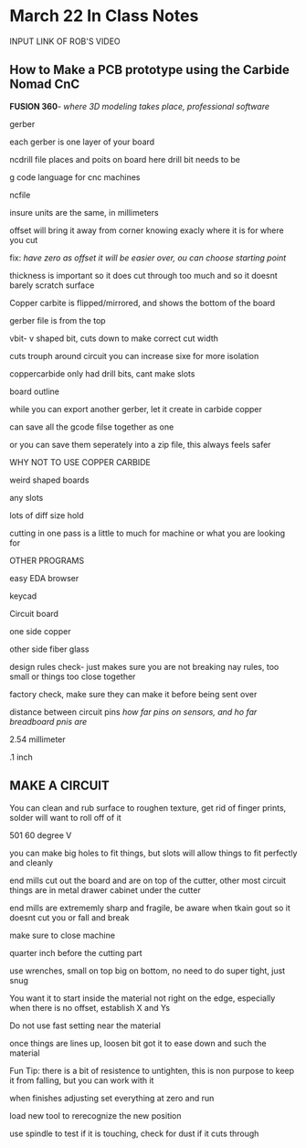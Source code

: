 # March 22 In Class Notes

INPUT LINK OF ROB'S VIDEO

## How to Make a PCB prototype using the Carbide Nomad CnC

**FUSION 360**- *where 3D modeling takes place, professional software*

gerber

each gerber is one layer of your board

ncdrill file places and poits on board here drill bit needs to be

g code language for cnc machines

ncfile

insure units are the same, in millimeters

offset will bring it away from corner
knowing exacly where it is for where you cut

fix: *have zero as offset it will be easier over, ou can choose starting point*

thickness is important so it does cut through too much and so it doesnt barely scratch surface

Copper carbite is flipped/mirrored, and shows the bottom of the board

gerber file is from the top

vbit-  v shaped bit, cuts down to make correct cut width

cuts trouph around circuit
you can increase sixe for more isolation

coppercarbide only had drill bits, cant make slots

board outline

while you can export another gerber, let it create in carbide copper

can save all the gcode filse together as one

or you can save them seperately into a zip file, this always feels safer

WHY NOT TO USE COPPER CARBIDE

weird shaped boards

any slots

lots of diff size hold

cutting in one pass is a little to much for machine or what you are looking for

OTHER PROGRAMS

easy EDA browser

keycad

Circuit board

one side copper

other side fiber glass

design rules check- just makes sure you are not breaking nay rules, too small or things too close together

factory check, make sure they can make it before being sent over

distance between circuit pins *how far pins on sensors, and ho far breadboard pnis are*

2.54 millimeter

.1 inch

## MAKE A CIRCUIT

You can clean and rub surface to roughen texture, get rid of finger prints, solder will want to roll off of it

501 60 degree V

you can make big holes to fit things, but slots will allow things to fit perfectly and cleanly

end mills cut out the board and are on top of the cutter, other most circuit things are in metal drawer cabinet under the cutter

end mills are extrememly sharp and fragile, be aware when tkain gout so it doesnt cut you or fall and break

make sure to close machine

quarter inch before the cutting part

use wrenches, small on top big on bottom, no need to do super tight, just snug

You want it to start inside the material not right on the edge, especially when there is no offset, establish X and Ys

Do not use fast setting near the material

once things are lines up, loosen bit got it to ease down and such the material

Fun Tip: there is a bit of resistence to untighten, this is non purpose to keep it from falling, but you can work with it

when finishes adjusting set everything at zero and run

load new tool to rerecognize the new position

use spindle to test if it is touching, check for dust if it cuts through
